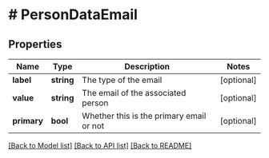 # # PersonDataEmail

## Properties

Name | Type | Description | Notes
------------ | ------------- | ------------- | -------------
**label** | **string** | The type of the email | [optional]
**value** | **string** | The email of the associated person | [optional]
**primary** | **bool** | Whether this is the primary email or not | [optional]

[[Back to Model list]](../../README.md#models) [[Back to API list]](../../README.md#endpoints) [[Back to README]](../../README.md)
